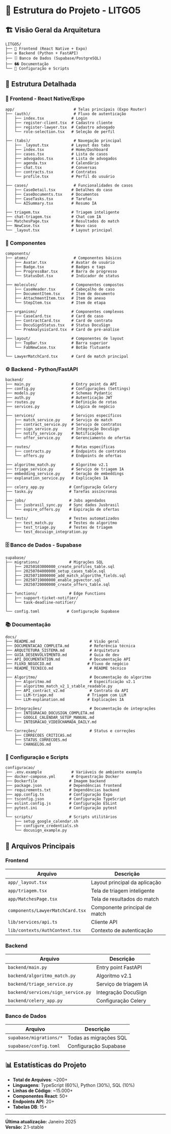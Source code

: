 # 📁 Estrutura do Projeto - LITGO5

## 🏗️ Visão Geral da Arquitetura

```
LITGO5/
├── 📱 Frontend (React Native + Expo)
├── ⚙️ Backend (Python + FastAPI)
├── 🗄️ Banco de Dados (Supabase/PostgreSQL)
├── �� Documentação
└── 🔧 Configuração e Scripts
```

## 📂 Estrutura Detalhada

### 🎨 Frontend - React Native/Expo

```
app/                          # Telas principais (Expo Router)
├── (auth)/                   # Fluxo de autenticação
│   ├── index.tsx            # Login
│   ├── register-client.tsx  # Cadastro cliente
│   ├── register-lawyer.tsx  # Cadastro advogado
│   └── role-selection.tsx   # Seleção de perfil
│
├── (tabs)/                   # Navegação principal
│   ├── _layout.tsx          # Layout das tabs
│   ├── index.tsx            # Home/Dashboard
│   ├── cases.tsx            # Lista de casos
│   ├── advogados.tsx        # Lista de advogados
│   ├── agenda.tsx           # Calendário
│   ├── chat.tsx             # Conversas
│   ├── contracts.tsx        # Contratos
│   └── profile.tsx          # Perfil do usuário
│
├── cases/                    # Funcionalidades de casos
│   ├── CaseDetail.tsx       # Detalhes do caso
│   ├── CaseDocuments.tsx    # Documentos
│   ├── CaseTasks.tsx        # Tarefas
│   └── AISummary.tsx        # Resumo IA
│
├── triagem.tsx              # Triagem inteligente
├── chat-triagem.tsx         # Chat com IA
├── MatchesPage.tsx          # Resultados do match
├── NewCase.tsx              # Novo caso
└── _layout.tsx              # Layout principal
```

### 🧩 Componentes

```
components/
├── atoms/                    # Componentes básicos
│   ├── Avatar.tsx           # Avatar de usuário
│   ├── Badge.tsx            # Badges e tags
│   ├── ProgressBar.tsx      # Barra de progresso
│   └── StatusDot.tsx        # Indicador de status
│
├── molecules/               # Componentes compostos
│   ├── CaseHeader.tsx       # Cabeçalho de caso
│   ├── DocumentItem.tsx     # Item de documento
│   ├── AttachmentItem.tsx   # Item de anexo
│   └── StepItem.tsx         # Item de etapa
│
├── organisms/               # Componentes complexos
│   ├── CaseCard.tsx         # Card de caso
│   ├── ContractCard.tsx     # Card de contrato
│   ├── DocuSignStatus.tsx   # Status DocuSign
│   └── PreAnalysisCard.tsx  # Card de pré-análise
│
├── layout/                  # Componentes de layout
│   ├── TopBar.tsx           # Barra superior
│   └── FabNewCase.tsx       # Botão flutuante
│
└── LawyerMatchCard.tsx      # Card de match principal
```

### ⚙️ Backend - Python/FastAPI

```
backend/
├── main.py                  # Entry point da API
├── config.py                # Configurações (Settings)
├── models.py                # Schemas Pydantic
├── auth.py                  # Autenticação JWT
├── routes.py                # Definição de rotas
├── services.py              # Lógica de negócio
│
├── services/                # Serviços específicos
│   ├── match_service.py     # Serviço de match
│   ├── contract_service.py  # Serviço de contratos
│   ├── sign_service.py      # Integração DocuSign
│   ├── notify_service.py    # Notificações
│   └── offer_service.py     # Gerenciamento de ofertas
│
├── routes/                  # Rotas específicas
│   ├── contracts.py         # Endpoints de contratos
│   └── offers.py            # Endpoints de ofertas
│
├── algoritmo_match.py       # Algoritmo v2.1
├── triage_service.py        # Serviço de triagem IA
├── embedding_service.py     # Geração de embeddings
├── explanation_service.py   # Explicações IA
│
├── celery_app.py           # Configuração Celery
├── tasks.py                # Tarefas assíncronas
│
├── jobs/                   # Jobs agendados
│   ├── jusbrasil_sync.py   # Sync dados Jusbrasil
│   └── expire_offers.py    # Expiração de ofertas
│
└── tests/                  # Testes automatizados
    ├── test_match.py       # Testes do algoritmo
    ├── test_triage.py      # Testes de triagem
    └── test_docusign_integration.py
```

### 🗄️ Banco de Dados - Supabase

```
supabase/
├── migrations/             # Migrações SQL
│   ├── 20250103000000_create_profiles_table.sql
│   ├── 20250704000000_setup_cases_table.sql
│   ├── 20250718000000_add_match_algorithm_fields.sql
│   ├── 20250719000000_enable_pgvector.sql
│   └── 20250720000000_create_offers_table.sql
│
├── functions/              # Edge Functions
│   ├── support-ticket-notifier/
│   └── task-deadline-notifier/
│
└── config.toml            # Configuração Supabase
```

### 📚 Documentação

```
docs/
├── README.md                        # Visão geral
├── DOCUMENTACAO_COMPLETA.md         # Referência técnica
├── ARQUITETURA_SISTEMA.md           # Arquitetura
├── GUIA_DESENVOLVIMENTO.md          # Guia de dev
├── API_DOCUMENTATION.md             # Documentação API
├── FLUXO_NEGOCIO.md                # Fluxo de negócio
├── README_TECNICO.md                # README técnico
│
├── Algoritmo/                       # Documentação do algoritmo
│   ├── Algoritmo.md                 # Especificação v2.1
│   ├── algoritmo_match_v2_1_stable_readable.py
│   ├── API_contract_v2.md           # Contrato da API
│   ├── LLM-triage.md               # Triagem com LLM
│   └── LLM-explanation.md          # Explicações IA
│
├── Integrações/                     # Documentação de integrações
│   ├── INTEGRACAO_DOCUSIGN_COMPLETA.md
│   ├── GOOGLE_CALENDAR_SETUP_MANUAL.md
│   └── INTEGRACAO_VIDEOCHAMADA_DAILY.md
│
└── Correções/                       # Status e correções
    ├── CORRECOES_CRITICAS.md
    ├── STATUS_CORRECOES.md
    └── CHANGELOG.md
```

### 🔧 Configuração e Scripts

```
configuracao/
├── .env.example             # Variáveis de ambiente exemplo
├── docker-compose.yml       # Orquestração Docker
├── Dockerfile              # Imagem backend
├── package.json            # Dependências frontend
├── requirements.txt        # Dependências backend
├── app.config.ts           # Configuração Expo
├── tsconfig.json           # Configuração TypeScript
├── eslint.config.js        # Configuração ESLint
├── pytest.ini              # Configuração pytest
│
└── scripts/                # Scripts utilitários
    ├── setup_google_calendar.sh
    ├── configure_credentials.sh
    └── docusign_example.py
```

## 🔑 Arquivos Principais

### Frontend
| Arquivo | Descrição |
|---------|-----------|
| `app/_layout.tsx` | Layout principal da aplicação |
| `app/triagem.tsx` | Tela de triagem inteligente |
| `app/MatchesPage.tsx` | Tela de resultados do match |
| `components/LawyerMatchCard.tsx` | Componente principal de match |
| `lib/services/api.ts` | Cliente API |
| `lib/contexts/AuthContext.tsx` | Contexto de autenticação |

### Backend
| Arquivo | Descrição |
|---------|-----------|
| `backend/main.py` | Entry point FastAPI |
| `backend/algoritmo_match.py` | Algoritmo v2.1 |
| `backend/triage_service.py` | Serviço de triagem IA |
| `backend/services/sign_service.py` | Integração DocuSign |
| `backend/celery_app.py` | Configuração Celery |

### Banco de Dados
| Arquivo | Descrição |
|---------|-----------|
| `supabase/migrations/*` | Todas as migrações SQL |
| `supabase/config.toml` | Configuração Supabase |

## 📊 Estatísticas do Projeto

- **Total de Arquivos**: ~200+
- **Linguagens**: TypeScript (60%), Python (30%), SQL (10%)
- **Linhas de Código**: ~15.000+
- **Componentes React**: 50+
- **Endpoints API**: 20+
- **Tabelas DB**: 15+

---

**Última atualização:** Janeiro 2025  
**Versão:** 2.1-stable
